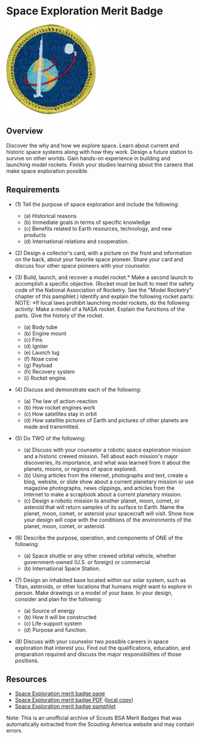 

# Space Exploration Merit Badge

![Space Exploration Merit Badge](images/space-exploration-merit-badge.jpg)

## Overview



Discover the why and how we explore space. Learn about current and historic space systems along with how they work. Design a future station to survive on other worlds. Gain hands-on experience in building and launching model rockets. Finish your studies learning about the careers that make space exploration possible.

## Requirements

* (1) Tell the purpose of space exploration and include the following:
    * (a) Historical reasons
    * (b) Immediate goals in terms of specific knowledge
    * (c) Benefits related to Earth resources, technology, and new products
    * (d) International relations and cooperation.


* (2) Design a collector's card, with a picture on the front and information on the back, about your favorite space pioneer. Share your card and discuss four other space pioneers with your counselor.
* (3) Build, launch, and recover a model rocket.* Make a second launch to accomplish a specific objective. (Rocket must be built to meet the safety code of the National Association of Rocketry. See the "Model Rocketry" chapter of this pamphlet.) Identify and explain the following rocket parts:    NOTE: *If local laws prohibit launching model rockets, do the following activity: Make a model of a NASA rocket. Explain the functions of the parts. Give the history of the rocket.
    * (a) Body tube
    * (b) Engine mount
    * (c) Fins
    * (d) Igniter
    * (e) Launch lug
    * (f) Nose cone
    * (g) Payload
    * (h) Recovery system
    * (i) Rocket engine.


* (4) Discuss and demonstrate each of the following:
    * (a) The law of action-reaction
    * (b) How rocket engines work
    * (c) How satellites stay in orbit
    * (d) How satellite pictures of Earth and pictures of other planets are made and transmitted.


* (5) Do TWO of the following:
    * (a) Discuss with your counselor a robotic space exploration mission and a historic crewed mission. Tell about each mission's major discoveries, its importance, and what was learned from it about the planets, moons, or regions of space explored.
    * (b) Using articles from the internet, photographs and text, create a blog, website, or slide show about a current planetary mission or use magazine photographs, news clippings, and articles from the internet to make a scrapbook about a current planetary mission.
    * (c) Design a robotic mission to another planet, moon, comet, or asteroid that will return samples of its surface to Earth. Name the planet, moon, comet, or asteroid your spacecraft will visit. Show how your design will cope with the conditions of the environments of the planet, moon, comet, or asteroid.


* (6) Describe the purpose, operation, and components of ONE of the following:
    * (a) Space shuttle or any other crewed orbital vehicle, whether government-owned (U.S. or foreign) or commercial
    * (b) International Space Station.


* (7) Design an inhabited base located within our solar system, such as Titan, asteroids, or other locations that humans might want to explore in person. Make drawings or a model of your base. In your design, consider and plan for the following:
    * (a) Source of energy
    * (b) How it will be constructed
    * (c) Life-support system
    * (d) Purpose and function.


* (8) Discuss with your counselor two possible careers in space exploration that interest you. Find out the qualifications, education, and preparation required and discuss the major responsibilities of those positions.


## Resources

- [Space Exploration merit badge page](https://www.scouting.org/merit-badges/space-exploration/)
- [Space Exploration merit badge PDF](https://filestore.scouting.org/filestore/Merit_Badge_ReqandRes/Pamphlets/Space%20Exploration_2025.pdf) ([local copy](files/space-exploration-merit-badge.pdf))
- [Space Exploration merit badge pamphlet](https://www.scoutshop.org/space-exploration-merit-badge-pamphlet-654567.html)

Note: This is an unofficial archive of Scouts BSA Merit Badges that was automatically extracted from the Scouting America website and may contain errors.